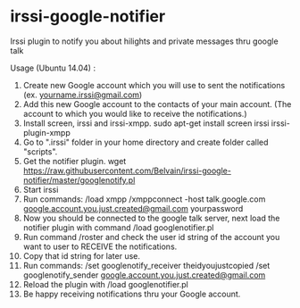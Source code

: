 irssi-google-notifier
=====================

Irssi plugin to notify you about hilights and private messages thru google talk


Usage (Ubuntu 14.04) :

1. Create new Google account which you will use to sent the notifications (ex. yourname.irssi@gmail.com)
2. Add this new Google account to the contacts of your main account. (The account to which you would like to receive the notifications.)
3. Install screen, irssi and irssi-xmpp.
    sudo apt-get install screen irssi irssi-plugin-xmpp
4. Go to ".irssi" folder in your home directory and create folder called "scripts".
5. Get the notifier plugin.
    wget https://raw.githubusercontent.com/Belvain/irssi-google-notifier/master/googlenotify.pl
6. Start irssi
7. Run commands:
    /load xmpp
    /xmppconnect -host talk.google.com google.account.you.just.created@gmail.com yourpassword
8. Now you should be connected to the google talk server, next load the notifier plugin with command
    /load googlenotifier.pl
9. Run command /roster and check the user id string of the account you want to user to RECEIVE the notifications.
10. Copy that id string for later use.
11. Run commands:
    /set googlenotify_receiver theidyoujustcopied
    /set googlenotify_sender google.account.you.just.created@gmail.com
12. Reload the plugin with /load googlenotifier.pl
13. Be happy receiving notifications thru your Google account.
